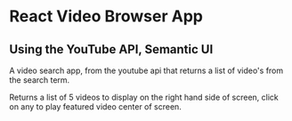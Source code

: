 # React Video Browser App
## Using the YouTube API, Semantic UI
A video search app, from the youtube api that returns a list of video's from the search term.

Returns a list of 5 videos to display on the right hand side of screen, click on any to play featured video center of screen.

